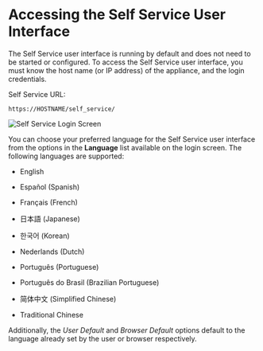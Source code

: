 # Accessing the Self Service User Interface

The Self Service user interface is running by default and does not need
to be started or configured. To access the Self Service user interface,
you must know the host name (or IP address) of the appliance, and the
login credentials.

Self Service URL:

    https://HOSTNAME/self_service/

![Self Service Login Screen](ssui-login-nb.png)

You can choose your preferred language for the Self Service user
interface from the options in the **Language** list available on the
login screen. The following languages are supported:

  - English

  - Español (Spanish)

  - Français (French)

  - 日本語 (Japanese)

  - 한국어 (Korean)

  - Nederlands (Dutch)

  - Português (Portuguese)

  - Português do Brasil (Brazilian Portuguese)

  - 简体中文 (Simplified Chinese)

  - Traditional Chinese

Additionally, the *User Default* and *Browser Default* options default
to the language already set by the user or browser respectively.
